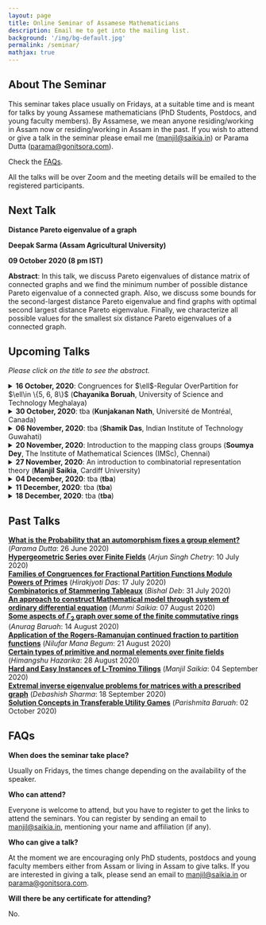 ```yaml
---
layout: page
title: Online Seminar of Assamese Mathematicians
description: Email me to get into the mailing list.
background: '/img/bg-default.jpg'
permalink: /seminar/
mathjax: true
---
```


## About The Seminar

This seminar takes place usually on Fridays, at a suitable time and is meant for talks by young Assamese mathematicians (PhD Students, Postdocs, and young faculty members). By Assamese, we mean anyone residing/working in Assam now or residing/working in Assam in the past. If you wish to attend or give a talk in the seminar please email me (manjil@saikia.in) or Parama Dutta (parama@gonitsora.com).

Check the [FAQs](#faqs).

All the talks will be over Zoom and the meeting details will be emailed to the registered participants.

## Next Talk

**Distance Pareto eigenvalue of a graph**

**Deepak Sarma (Assam Agricultural University)**

**09 October 2020 (8 pm IST)**

**Abstract**: In this talk, we discuss Pareto eigenvalues of distance matrix of connected graphs and we find the minimum number of possible distance Pareto eigenvalue of a connected graph. Also, we discuss some bounds for the second-largest distance Pareto eigenvalue and find graphs with optimal second largest distance Pareto eigenvalue. Finally, we characterize all possible values for the smallest six distance Pareto eigenvalues of a connected graph.


## Upcoming Talks

*Please click on the title to see the abstract.*



<details>
  <summary><b>16 October, 2020</b>: Congruences for $\ell$-Regular OverPartition for $\ell\in \{5, 6, 8\}$ (<b>Chayanika Boruah</b>, University of Science and Technology Meghalaya)</summary>

A partition of a positive integer $n$ is a non-increasing sequence of positive integers, called parts, whose sum equals $n$. For any positive integer ${\ell}$, ${\ell}$-regular partition of a positive integer $n$ is a partition of $n$ such that none of its part is divisible by ${\ell}$. An overpartition of a positive integer $n$ is a partition of $n$ in which the first occurrence of each part can be over lined. Let $\bar{A}^\ell(n)$ denote the number of overpartitions of a non-negative integer $n$ with no part divisible by $\ell$, where $\ell$ is a positive integer. We prove, infinite family of congruences for $\bar{A}^5(n)$ modulo 4, $\bar{A}^6(n)$ modulo 3, and $\bar{A}^8(n)$ modulo 4. We also prove some other congruences.
</details> 

<details>
  <summary><b>30 October, 2020</b>: tba (<b>Kunjakanan Nath</b>, Université de Montréal, Canada)</summary>

tba
</details> 

<details>
  <summary><b>06 November, 2020</b>: tba (<b>Shamik Das</b>, Indian Institute of Technology Guwahati)</summary>

tba
</details> 

<details>
  <summary><b>20 November, 2020</b>: Introduction to the mapping class groups (<b>Soumya Dey</b>, The Institute of Mathematical Sciences (IMSc), Chennai)</summary>

We shall discuss basic notions and fundamental results in the theory of mapping class groups of surfaces. Prerequisite for the talk would be undergraduate courses on topology and group theory.
</details> 

<details>
  <summary><b>27 November, 2020</b>: An introduction to combinatorial representation theory (<b>Manjil Saikia</b>, Cardiff University)</summary>

We will give a leisurely introduction to combinatorial representation theory, focusing mainly on the symmetric group. The talk will be self-contained and only basic knowledge of abstract and linear algebra will be assumed.
</details> 

<details>
  <summary><b>04 December, 2020</b>: tba (<b>tba</b>)</summary>

tba
</details> 

<details>
  <summary><b>11 December, 2020</b>: tba (<b>tba</b>)</summary>

tba
</details> 

<details>
  <summary><b>18 December, 2020</b>: tba (<b>tba</b>)</summary>

tba
</details> 
  
    
      
      


## Past Talks
  
**[What is the Probability that an automorphism fixes a group element?](/seminar/Parama_Dutta.pdf)** (*Parama Dutta*: 26 June 2020)  
**[Hypergeometric Series over Finite Fields](/seminar/Arjun_Singh_Chetry.pdf)** (*Arjun Singh Chetry*: 10 July 2020)  
**[Families of Congruences for Fractional Partition Functions Modulo Powers of Primes](/seminar/Hirakjyoti_Das.pdf)** (*Hirakjyoti Das*: 17 July 2020)  
**[Combinatorics of Stammering Tableaux](/seminar/Bishal_Deb.pdf)** (*Bishal Deb*: 31 July 2020)  
**[An approach to construct Mathematical model through system of ordinary differential equation](/seminar/Munmi_Saikia.pdf)** (*Munmi Saikia*: 07 August 2020)  
**[Some aspects of $\Gamma_2$ graph over some of the finite commutative rings](/seminar/Anurag_Baruah.pdf)** (*Anurag Baruah*: 14 August 2020)  
**[Application of the Rogers-Ramanujan continued fraction to partition functions](/seminar/Nilufar_Mana_Begum.pdf)** (*Nilufar Mana Begum*: 21 August 2020)  
**[Certain types of primitive and normal elements over finite fields](/seminar/Himangshu_Hazarika.pdf)** (*Himangshu Hazarika*: 28 August 2020)  
**[Hard and Easy Instances of L-Tromino Tilings](/seminar/Manjil_Saikia.pdf)** (*Manjil Saikia*: 04 September 2020)  
**[Extremal inverse eigenvalue problems for matrices with a prescribed graph](/seminar/Debashish_Sharma.pdf)** (*Debashish Sharma*: 18 September 2020)  
**[Solution Concepts in Transferable Utility Games](/seminar/Parishmita_Boruah.pdf)** (*Parishmita Baruah*: 02 October 2020)  
      
      



## <a name="faqs"></a>FAQs

**When does the seminar take place?**  

Usually on Fridays, the times change depending on the availability of the speaker.

**Who can attend?**  

Everyone is welcome to attend, but you have to register to get the links to attend the seminars. You can register by sending an email to manjil@saikia.in, mentioning your name and affiliation (if any).

**Who can give a talk?**  

At the moment we are encouraging only PhD students, postdocs and young faculty members either from Assam or living in Assam to give talks. If you are interested in giving a talk, please send an email to manjil@saikia.in or parama@gonitsora.com.

**Will there be any certificate for attending?**  

No.
